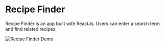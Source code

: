 # Recipe Finder
Recipe Finder is an app built with ReactJs. Users can enter a search term and find related recipes.

![Recipe Finder Demo](https://user-images.githubusercontent.com/55215962/121758952-6b7c7f80-cad8-11eb-8e64-f4af6b7b4675.gif)
